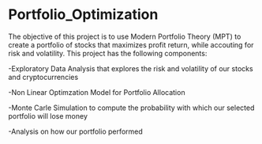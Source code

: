 # Portfolio_Optimization

The objective of this project is to use Modern Portfolio Theory (MPT) to create a portfolio of stocks that maximizes profit return, while accouting for risk and volatility. This project has the following components:

-Exploratory Data Analysis that explores the risk and volatility of our stocks and cryptocurrencies

-Non Linear Optimzation Model for Portfolio Allocation

-Monte Carle Simulation to compute the probability with which our selected portfolio will lose money

-Analysis on how our portfolio performed
